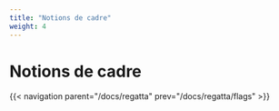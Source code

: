 ```yaml
---
title: "Notions de cadre"
weight: 4
---
```


# Notions de cadre

{{< navigation parent="/docs/regatta" prev="/docs/regatta/flags" >}}
